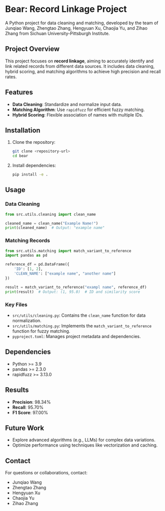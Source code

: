 # Bear: Record Linkage Project

A Python project for data cleaning and matching, developed by the team of Junqiao Wang, Zhengtao Zhang, Hengyuan Xu, Chaojia Yu, and Zihao Zhang from Sichuan University-Pittsburgh Institute.

## Project Overview
This project focuses on **record linkage**, aiming to accurately identify and link related records from different data sources. It includes data cleaning, hybrid scoring, and matching algorithms to achieve high precision and recall rates.

## Features
- **Data Cleaning**: Standardize and normalize input data.
- **Matching Algorithm**: Use `rapidfuzz` for efficient fuzzy matching.
- **Hybrid Scoring**: Flexible association of names with multiple IDs.

## Installation
1. Clone the repository:
   ```bash
   git clone <repository-url>
   cd bear
   ```

2. Install dependencies:
   ```bash
   pip install -e .
   ```

## Usage
### Data Cleaning
```python
from src.utils.cleaning import clean_name

cleaned_name = clean_name("Example Name!")
print(cleaned_name)  # Output: "example name"
```

### Matching Records
```python
from src.utils.matching import match_variant_to_reference
import pandas as pd

reference_df = pd.DataFrame({
    'ID': [1, 2],
    'CLEAN_NAME': ["example name", "another name"]
})

result = match_variant_to_reference("exampl name", reference_df)
print(result)  # Output: (1, 95.0)  # ID and similarity score
```

### Key Files
- `src/utils/cleaning.py`: Contains the `clean_name` function for data normalization.
- `src/utils/matching.py`: Implements the `match_variant_to_reference` function for fuzzy matching.
- `pyproject.toml`: Manages project metadata and dependencies.

## Dependencies
- Python >= 3.9
- pandas >= 2.3.0
- rapidfuzz >= 3.13.0

## Results
- **Precision**: 98.34%
- **Recall**: 95.70%
- **F1 Score**: 97.00%

## Future Work
- Explore advanced algorithms (e.g., LLMs) for complex data variations.
- Optimize performance using techniques like vectorization and caching.

## Contact
For questions or collaborations, contact:
- Junqiao Wang
- Zhengtao Zhang
- Hengyuan Xu
- Chaojia Yu
- Zihao Zhang